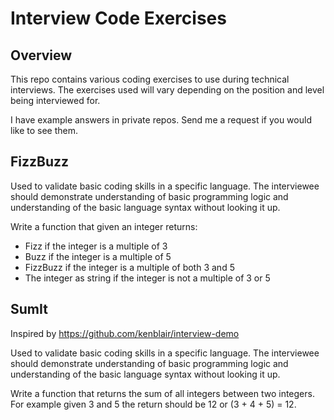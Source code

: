 # Interview Code Exercises

## Overview

This repo contains various coding exercises to use during technical interviews. The exercises used will vary depending 
on the position and level being interviewed for.

I have example answers in private repos. Send me a request if you would like to see them.

## FizzBuzz

Used to validate basic coding skills in a specific language. The interviewee should demonstrate understanding of basic 
programming logic and understanding of the basic language syntax without looking it up.

Write a function that given an integer returns:

- Fizz if the integer is a multiple of 3
- Buzz if the integer is a multiple of 5
- FizzBuzz if the integer is a multiple of both 3 and 5
- The integer as string if the integer is not a multiple of 3 or 5

## SumIt

Inspired by https://github.com/kenblair/interview-demo

Used to validate basic coding skills in a specific language. The interviewee should demonstrate understanding of basic 
programming logic and understanding of the basic language syntax without looking it up.

Write a function that returns the sum of all integers between two integers. For example given 3 and 5 the return should 
be 12 or (3 + 4 + 5) = 12.
